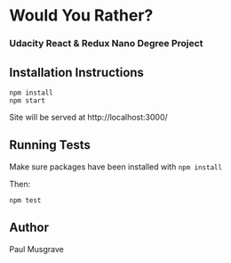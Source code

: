 # Would You Rather?
### Udacity React & Redux Nano Degree Project

## Installation Instructions
```
npm install
npm start
```

Site will be served at http://localhost:3000/

## Running Tests
Make sure packages have been installed with `npm install`

Then:
```
npm test
```

## Author

Paul Musgrave
